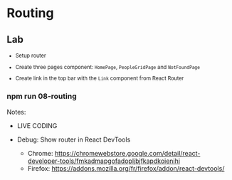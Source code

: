 <!-- .slide: class="exercice" -->

# Routing

## Lab

<small>

- Setup router

- Create three pages component: `HomePage`, `PeopleGridPage` and `NotFoundPage`

- Create link in the top bar with the `Link` component from React Router

</small>

### npm run 08-routing

Notes:

- LIVE CODING

- Debug: Show router in React DevTools
  - Chrome: https://chromewebstore.google.com/detail/react-developer-tools/fmkadmapgofadopljbjfkapdkoienihi
  - Firefox: https://addons.mozilla.org/fr/firefox/addon/react-devtools/
